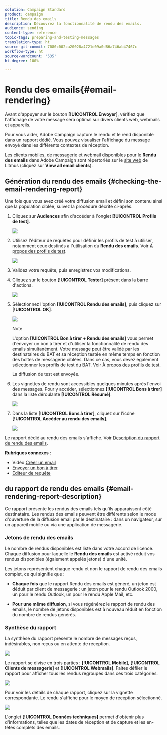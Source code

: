 ```yaml
---
solution: Campaign Standard
product: campaign
title: Rendu des emails
description: Découvrez la fonctionnalité de rendu des emails.
audience: sending
content-type: reference
topic-tags: preparing-and-testing-messages
translation-type: ht
source-git-commit: 7080c002ca20028a4721d09a0d86a746ab47467c
workflow-type: ht
source-wordcount: '535'
ht-degree: 100%

---
```



# Rendu des emails{#email-rendering}

Avant d&#39;appuyer sur le bouton **[!UICONTROL Envoyer]**, vérifiez que l&#39;affichage de votre message sera optimal sur divers clients web, webmails et appareils.

Pour vous aider, Adobe Campaign capture le rendu et le rend disponible dans un rapport dédié. Vous pouvez visualiser l&#39;affichage du message envoyé dans les différents contextes de réception.

Les clients mobiles, de messagerie et webmail disponibles pour le **Rendu des emails** dans Adobe Campaign sont répertoriés sur le [site web](https://litmus.com/email-testing) de Litmus (cliquez sur **View all email clients**).

## Génération du rendu des emails {#checking-the-email-rendering-report}

Une fois que vous avez créé votre diffusion email et défini son contenu ainsi que la population ciblée, suivez la procédure décrite ci-après.

1. Cliquez sur **Audiences** afin d&#39;accéder à l&#39;onglet **[!UICONTROL Profils de test]**.

   ![](assets/email_rendering_05.png)

1. Utilisez l&#39;éditeur de requêtes pour définir les profils de test à utiliser, notamment ceux destinés à l&#39;utilisation du **Rendu des emails**. Voir [À propos des profils de test](../../audiences/using/managing-test-profiles.md).

   ![](assets/email_rendering_06.png)

1. Validez votre requête, puis enregistrez vos modifications.
1. Cliquez sur le bouton **[!UICONTROL Tester]** présent dans la barre d&#39;actions.

   ![](assets/email_rendering_07.png)

1. Sélectionnez l&#39;option **[!UICONTROL Rendu des emails]**, puis cliquez sur **[!UICONTROL OK]**.

   ![](assets/email_rendering_08.png)

   >[!NOTE]
   >
   >L&#39;option **[!UICONTROL Bon à tirer + Rendu des emails]** vous permet d&#39;envoyer un bon à tirer et d&#39;utiliser la fonctionnalité de rendu des emails simultanément. Votre message peut être validé par les destinataires du BAT et sa réception testée en même temps en fonction des boîtes de messagerie ciblées. Dans ce cas, vous devez également sélectionner les profils de test du BAT. Voir [À propos des profils de test](../../audiences/using/managing-test-profiles.md).

   La diffusion de test est envoyée.

1. Les vignettes de rendu sont accessibles quelques minutes après l&#39;envoi des messages. Pour y accéder, sélectionnez **[!UICONTROL Bons à tirer]** dans la liste déroulante **[!UICONTROL Résumé]**.

   ![](assets/email_rendering_03.png)

1. Dans la liste **[!UICONTROL Bons à tirer]**, cliquez sur l&#39;icône **[!UICONTROL Accéder au rendu des emails]**.

   ![](assets/email_rendering_04.png)

Le rapport dédié au rendu des emails s&#39;affiche. Voir [Description du rapport de rendu des emails](#email-rendering-report-description).

**Rubriques connexes** :

* Vidéo [Créer un email](../../channels/using/creating-an-email.md) 
* [Envoyer un bon à tirer](../../sending/using/sending-proofs.md)
* [Editeur de requête](../../automating/using/editing-queries.md#about-query-editor)

## du rapport de rendu des emails {#email-rendering-report-description}

Ce rapport présente les rendus des emails tels qu&#39;ils apparaissent côté destinataire. Les rendus des emails peuvent être différents selon le mode d&#39;ouverture de la diffusion email par le destinataire : dans un navigateur, sur un appareil mobile ou via une application de messagerie.

### Jetons de rendu des emails

Le nombre de rendus disponibles est listé dans votre accord de licence. Chaque diffusion pour laquelle le **Rendu des emails** est activé réduit vos rendus disponibles (également appelés jetons) d&#39;une unité.

Les jetons représentent chaque rendu et non le rapport de rendu des emails complet, ce qui signifie que :

* **Chaque fois** que le rapport Rendu des emails est généré, un jeton est déduit par client de messagerie : un jeton pour le rendu Outlook 2000, un pour le rendu Outlook, un pour le rendu Apple Mail, etc.

* **Pour une même diffusion**, si vous régénérez le rapport de rendu des emails, le nombre de jetons disponibles est à nouveau réduit en fonction du nombre de rendus générés.

### Synthèse du rapport

La synthèse du rapport présente le nombre de messages reçus, indésirables, non reçus ou en attente de réception.

![](assets/inbox_rendering_report.png)

Le rapport se divise en trois parties : **[!UICONTROL Mobile]**, **[!UICONTROL Clients de messagerie]** et **[!UICONTROL Webmails]**. Faites défiler le rapport pour afficher tous les rendus regroupés dans ces trois catégories.

![](assets/inbox_rendering_report_3.png)

Pour voir les détails de chaque rapport, cliquez sur la vignette correspondante. Le rendu s&#39;affiche pour le moyen de réception sélectionné.

![](assets/inbox_rendering_report_2.png)

L&#39;onglet **[!UICONTROL Données techniques]** permet d&#39;obtenir plus d&#39;informations, telles que les dates de réception et de capture et les en-têtes complets des emails.
